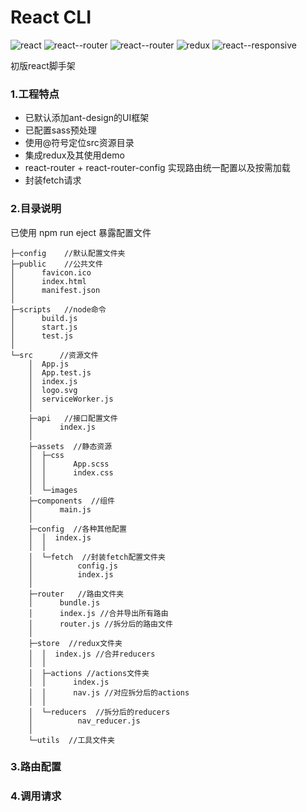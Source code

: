 # React CLI

<p text-align="center">
    <img alt="react" src="https://img.shields.io/badge/react-16.8.2-brightgreen.svg?style=for-the-badge"/>
    <img alt="react--router" src ="https://img.shields.io/badge/react--router-4.3.1-blue.svg?style=for-the-badge"/>
    <img alt="react--router" src ="https://img.shields.io/badge/react--router--config-4.4.0--beta.6-critical.svg?style=for-the-badge"/>
    <img alt="redux" src ="https://img.shields.io/badge/redux-4.0.1-ff69b4.svg?style=for-the-badge"/>
    <img alt="react--responsive" src ="https://img.shields.io/badge/sass--loader-7.1.0-blueviolet.svg?style=for-the-badge"/>
</p>

初版react脚手架

### 1.工程特点

- 已默认添加ant-design的UI框架
- 已配置sass预处理
- 使用@符号定位src资源目录
- 集成redux及其使用demo
- react-router + react-router-config 实现路由统一配置以及按需加载
- 封装fetch请求



### 2.目录说明

已使用 npm run eject 暴露配置文件

```
├─config    //默认配置文件夹
├─public    //公共文件
│      favicon.ico
│      index.html
│      manifest.json
│      
├─scripts   //node命令
│      build.js
│      start.js
│      test.js
│      
└─src      //资源文件
    │  App.js
    │  App.test.js
    │  index.js
    │  logo.svg
    │  serviceWorker.js
    │  
    ├─api   //接口配置文件
    │      index.js
    │      
    ├─assets  //静态资源
    │  ├─css
    │  │      App.scss
    │  │      index.css
    │  │      
    │  └─images
    ├─components  //组件
    │      main.js
    │      
    ├─config  //各种其他配置
    │  │  index.js
    │  │  
    │  └─fetch  //封装fetch配置文件夹
    │          config.js
    │          index.js
    │          
    ├─router   //路由文件夹
    │      bundle.js
    │      index.js //合并导出所有路由
    │      router.js //拆分后的路由文件
    │      
    ├─store  //redux文件夹
    │  │  index.js //合并reducers
    │  │  
    │  ├─actions //actions文件夹
    │  │      index.js 
    │  │      nav.js //对应拆分后的actions
    │  │      
    │  └─reducers  //拆分后的reducers
    │          nav_reducer.js
    │          
    └─utils  //工具文件夹
```



### 3.路由配置





### 4.调用请求



